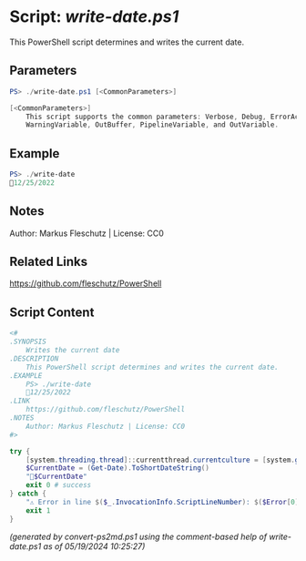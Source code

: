 Script: *write-date.ps1*
========================

This PowerShell script determines and writes the current date.

Parameters
----------
```powershell
PS> ./write-date.ps1 [<CommonParameters>]

[<CommonParameters>]
    This script supports the common parameters: Verbose, Debug, ErrorAction, ErrorVariable, WarningAction, 
    WarningVariable, OutBuffer, PipelineVariable, and OutVariable.
```

Example
-------
```powershell
PS> ./write-date
📅12/25/2022

```

Notes
-----
Author: Markus Fleschutz | License: CC0

Related Links
-------------
https://github.com/fleschutz/PowerShell

Script Content
--------------
```powershell
<#
.SYNOPSIS
	Writes the current date 
.DESCRIPTION
	This PowerShell script determines and writes the current date.
.EXAMPLE
	PS> ./write-date
	📅12/25/2022
.LINK
	https://github.com/fleschutz/PowerShell
.NOTES
	Author: Markus Fleschutz | License: CC0
#>

try {
	[system.threading.thread]::currentthread.currentculture = [system.globalization.cultureinfo]"en-US"
	$CurrentDate = (Get-Date).ToShortDateString()
	"📅$CurrentDate"
	exit 0 # success
} catch {
	"⚠️ Error in line $($_.InvocationInfo.ScriptLineNumber): $($Error[0])"
	exit 1
}
```

*(generated by convert-ps2md.ps1 using the comment-based help of write-date.ps1 as of 05/19/2024 10:25:27)*
